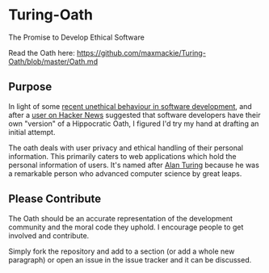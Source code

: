 Turing-Oath
===========

The Promise to Develop Ethical Software

Read the Oath here: https://github.com/maxmackie/Turing-Oath/blob/master/Oath.md

Purpose
-------

In light of some [recent unethical behaviour in software development](http://www.branded3.com/blogs/the-antisocial-network-path-texts-my-entire-phonebook-at-6am/), and after a [user on Hacker News](https://news.ycombinator.com/item?id=5633551) suggested that software developers have their own "version" of a Hippocratic Oath, I figured I'd try my hand at drafting an initial attempt.

The oath deals with user privacy and ethical handling of their personal information. This primarily caters to web applications which hold the personal information of users. It's named after [Alan Turing](https://en.wikipedia.org/wiki/Alan_Turing) because he was a remarkable person who advanced computer science by great leaps.


Please Contribute
-----------------

The Oath should be an accurate representation of the development community and the moral code they uphold. I encourage people to get involved and contribute.

Simply fork the repository and add to a section (or add a whole new paragraph) or open an issue in the issue tracker and it can be discussed.
